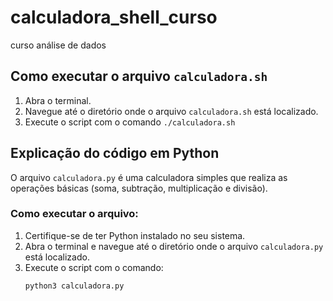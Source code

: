 # calculadora_shell_curso
 curso análise de dados

 ## Como executar o arquivo `calculadora.sh`

1. Abra o terminal.
2. Navegue até o diretório onde o arquivo `calculadora.sh` está localizado.
3. Execute o script com o comando `./calculadora.sh`

## Explicação do código em Python

O arquivo `calculadora.py` é uma calculadora simples que realiza as operações básicas (soma, subtração, multiplicação e divisão).

### Como executar o arquivo:

1. Certifique-se de ter Python instalado no seu sistema.
2. Abra o terminal e navegue até o diretório onde o arquivo `calculadora.py` está localizado.
3. Execute o script com o comando:
   ```bash
   python3 calculadora.py

